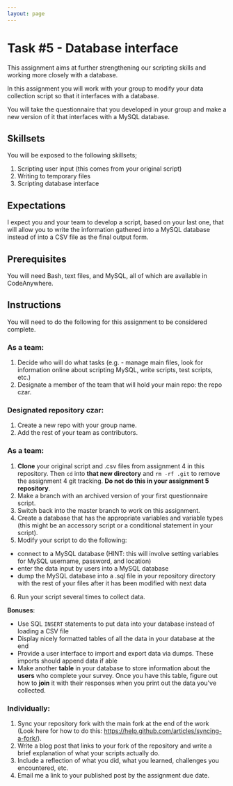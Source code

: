 ```yaml
---
layout: page
---
```


# Task #5 - Database interface

This assignment aims at further strengthening our scripting skills and working more closely with a database.

In this assignment you will work with your group to modify your data collection script so that it interfaces with a database. 

You will take the questionnaire that you developed in your group and make a new version of it that interfaces with a MySQL database. 

## Skillsets

You will be exposed to the following skillsets;

1. Scripting user input (this comes from your original script)
2. Writing to temporary files
3. Scripting database interface

## Expectations

I expect you and your team to develop a script, based on your last one, that will allow you to write the information gathered into a MySQL database instead of into a CSV file as the final output form. 

## Prerequisites
You will need Bash, text files, and MySQL, all of which are available in CodeAnywhere.

## Instructions

You will need to do the following for this assignment to be considered complete. 

### As a team:

1. Decide who will do what tasks (e.g. - manage main files, look for information online about scripting MySQL, write scripts, test scripts, etc.)
2. Designate a member of the team that will hold your main repo: the repo czar.

### Designated repository czar:
 
1. Create a new repo with your group name.
2. Add the rest of your team as contributors.

### As a team:

1. **Clone** your original script and .csv files from assignment 4 in this repository. Then `cd` into **that new directory** and `rm -rf .git` to remove the assignment 4 git tracking.  **Do not do this in your assignment 5 repository**.
2. Make a branch with an archived version of your first questionnaire script.
3. Switch back into the master branch to work on this assignment.
4. Create a database that has the appropriate variables and variable types (this might be an accessory script or a conditional statement in your script).
5. Modify your script to do the following:
  - connect to a MySQL database (HINT: this will involve setting variables for MySQL username, password, and location)
  - enter the data input by users into a MySQL database 
  - dump the MySQL database into a .sql file in your repository directory with the rest of your files after it has been modified with next data
6. Run your script several times to collect data.

**Bonuses**:

* Use SQL `INSERT` statements to put data into your database instead of loading a CSV file
* Display nicely formatted tables of all the data in your database at the end
* Provide a user interface to import and export data via dumps.  These imports should append data if able
* Make another **table** in your database to store information about the **users** who complete your survey. Once you have this table, figure out how to **join** it with their responses when you print out the data you've collected.


### Individually:

1. Sync your repository fork with the main fork at the end of the work (Look here for how to do this: <https://help.github.com/articles/syncing-a-fork/>).
2. Write a blog post that links to your fork of the repository and write a brief explanation of what your scripts actually do. 
3. Include a reflection of what you did, what you learned, challenges you encountered, etc.
4. Email me a link to your published post by the assignment due date.

